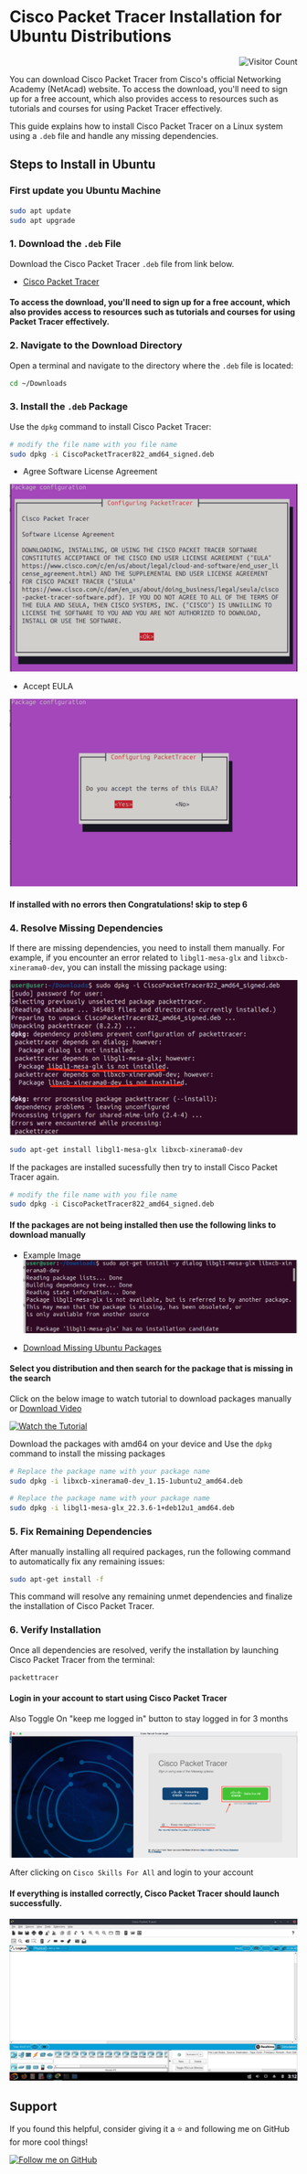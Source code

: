 # Cisco Packet Tracer Installation for Ubuntu Distributions
<p align="right">
  <img src="https://visitor-badge.glitch.me/badge?page_id=iamthemag.Cisco-Packet-Tracer-Linux" alt="Visitor Count">
</p>
You can download Cisco Packet Tracer from Cisco's official Networking Academy (NetAcad) website. To access the download, you'll need to sign up for a free account, which also provides access to resources such as tutorials and courses for using Packet Tracer effectively.


This guide explains how to install Cisco Packet Tracer on a Linux system using a `.deb` file and handle any missing dependencies.

## Steps to Install in Ubuntu

### First update you Ubuntu Machine
```bash
sudo apt update
sudo apt upgrade
```

### 1. Download the `.deb` File
Download the Cisco Packet Tracer `.deb` file from link below.

- [Cisco Packet Tracer](https://legacy.netacad.com/portal/resources/packet-tracer)
#### To access the download, you'll need to sign up for a free account, which also provides access to resources such as tutorials and courses for using Packet Tracer effectively.

### 2. Navigate to the Download Directory
Open a terminal and navigate to the directory where the `.deb` file is located:

```bash
cd ~/Downloads
```

### 3. Install the `.deb` Package

Use the `dpkg` command to install Cisco Packet Tracer:

```bash
# modify the file name with you file name
sudo dpkg -i CiscoPacketTracer822_amd64_signed.deb
```
- Agree Software License Agreement
  
![Installation Image1](https://github.com/iamthemag/Cisco-Packet-Tracer-Linux/blob/main/content/install1.png)

- Accept EULA
  
![Installation Image 2](https://github.com/iamthemag/Cisco-Packet-Tracer-Linux/blob/main/content/install2.png)

#### If installed with no errors then Congratulations! skip to step 6

### 4. Resolve Missing Dependencies

If there are missing dependencies, you need to install them manually. For example, if you encounter an error related to `libgl1-mesa-glx` and `libxcb-xinerama0-dev`, you can install the missing package using:

![Installation error](https://github.com/iamthemag/Cisco-Packet-Tracer-Linux/blob/main/content/install_error1.png)

```bash
sudo apt-get install libgl1-mesa-glx libxcb-xinerama0-dev
```

If the packages are installed sucessfully then try to install Cisco Packet Tracer again.

```bash
# modify the file name with you file name
sudo dpkg -i CiscoPacketTracer822_amd64_signed.deb
```

#### If the packages are not being installed then use the following links to download manually
- Example Image
![Package Error Image](https://github.com/iamthemag/Cisco-Packet-Tracer-Linux/blob/main/content/package_fail.png)


- [ Download Missing Ubuntu Packages](https://ubuntu.pkgs.org/)

#### Select you distribution and then search for the package that is missing in the search
Click on the below image to watch tutorial to download packages manually or [Download Video](https://github.com/iamthemag/Cisco-Packet-Tracer-Linux/blob/main/content/download.mp4)

[![Watch the Tutorial](https://img.youtube.com/vi/rc2scAhX6mc/hqdefault.jpg)](https://www.youtube.com/watch?v=rc2scAhX6mc)

Download the packages with amd64 on your device and Use the `dpkg` command to install the missing packages

```bash
# Replace the package name with your package name
sudo dpkg -i libxcb-xinerama0-dev_1.15-1ubuntu2_amd64.deb
```
```bash
# Replace the package name with your package name
sudo dpkg -i libgl1-mesa-glx_22.3.6-1+deb12u1_amd64.deb
```

### 5. Fix Remaining Dependencies

After manually installing all required packages, run the following command to automatically fix any remaining issues:

```bash
sudo apt-get install -f
```

This command will resolve any remaining unmet dependencies and finalize the installation of Cisco Packet Tracer.

### 6. Verify Installation

Once all dependencies are resolved, verify the installation by launching Cisco Packet Tracer from the terminal:

```bash
packettracer
```
#### Login in your account to start using Cisco Packet Tracer

Also Toggle On "keep me logged in" button to stay logged in for 3 months

![Cisco Login Image](https://github.com/iamthemag/Cisco-Packet-Tracer-Linux/blob/main/content/cisco_login.png)

After clicking on `Cisco Skills For All` and login to your account

#### If everything is installed correctly, Cisco Packet Tracer should launch successfully.

![Cisco Window](https://github.com/iamthemag/Cisco-Packet-Tracer-Linux/blob/main/content/Window_cisco.jpg)

## Support

If you found this helpful, consider giving it a ⭐ and following me on GitHub for more cool things!

[![Follow me on GitHub](https://img.shields.io/github/followers/iamthemag?label=Follow&style=social)](https://github.com/iamthemag)


